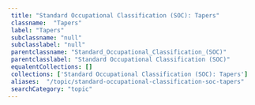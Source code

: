 ```yaml
--- 
 title: "Standard Occupational Classification (SOC): Tapers" 
 classname:  "Tapers" 
 label: "Tapers" 
 subclassname: "null" 
 subclasslabel: "null" 
 parentclassname: "Standard_Occupational_Classification_(SOC)" 
 parentclasslabel: "Standard Occupational Classification (SOC)" 
 equalentCollections: [] 
 collections: ['Standard Occupational Classification (SOC): Tapers']
 aliases:  "/topic/standard-occupational-classification-soc-tapers"  
 searchCategory: "topic" 
---
```

